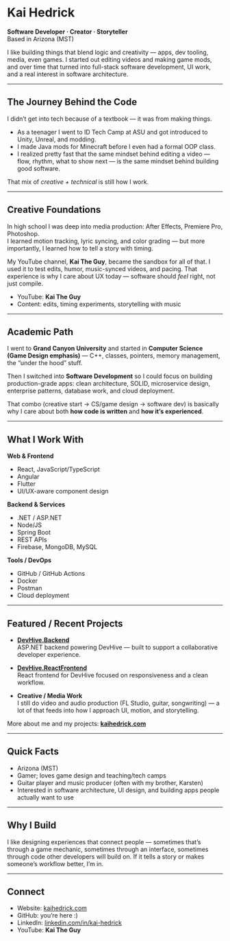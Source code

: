 # Kai Hedrick

**Software Developer · Creator · Storyteller**  
Based in Arizona (MST)

I like building things that blend logic and creativity — apps, dev tooling, media, even games. I started out editing videos and making game mods, and over time that turned into full-stack software development, UI work, and a real interest in software architecture.

---

## The Journey Behind the Code

I didn’t get into tech because of a textbook — it was from making things.

- As a teenager I went to ID Tech Camp at ASU and got introduced to Unity, Unreal, and modding.
- I made Java mods for Minecraft before I even had a formal OOP class.
- I realized pretty fast that the same mindset behind editing a video — flow, rhythm, what to show next — is the same mindset behind building good software.

That mix of *creative + technical* is still how I work.

---

## Creative Foundations

In high school I was deep into media production: After Effects, Premiere Pro, Photoshop.  
I learned motion tracking, lyric syncing, and color grading — but more importantly, I learned how to tell a story with timing.

My YouTube channel, **Kai The Guy**, became the sandbox for all of that. I used it to test edits, humor, music-synced videos, and pacing. That experience is why I care about UX today — software should *feel* right, not just compile.

- YouTube: **Kai The Guy**
- Content: edits, timing experiments, storytelling with music

---

## Academic Path

I went to **Grand Canyon University** and started in **Computer Science (Game Design emphasis)** — C++, classes, pointers, memory management, the “under the hood” stuff.

Then I switched into **Software Development** so I could focus on building production-grade apps: clean architecture, SOLID, microservice design, enterprise patterns, database work, and cloud deployment.

That combo (creative start → CS/game design → software dev) is basically why I care about both **how code is written** and **how it’s experienced**.

---

## What I Work With

**Web & Frontend**
- React, JavaScript/TypeScript
- Angular
- Flutter
- UI/UX-aware component design

**Backend & Services**
- .NET / ASP.NET
- Node/JS
- Spring Boot
- REST APIs
- Firebase, MongoDB, MySQL

**Tools / DevOps**
- GitHub / GitHub Actions
- Docker
- Postman
- Cloud deployment

---

## Featured / Recent Projects

- **[DevHive.Backend](https://github.com/KarstenHedrick/DevHive.Backend)**  
  ASP.NET backend powering DevHive — built to support a collaborative developer experience.

- **[DevHive.ReactFrontend](https://github.com/kaihedrick/DevHive.ReactFrontend)**  
  React frontend for DevHive focused on responsiveness and a clean workflow.

- **Creative / Media Work**  
  I still do video and audio production (FL Studio, guitar, songwriting) — a lot of that feeds into how I approach UI, motion, and storytelling.

More about me and my projects: **[kaihedrick.com](https://kaihedrick.com)**

---

## Quick Facts

- Arizona (MST)
- Gamer; loves game design and teaching/tech camps
- Guitar player and music producer (often with my brother, Karsten)
- Interested in software architecture, UI design, and building apps people actually want to use

---

## Why I Build

I like designing experiences that connect people — sometimes that’s through a game mechanic, sometimes through an interface, sometimes through code other developers will build on. If it tells a story or makes someone’s workflow better, I’m in.

---

## Connect

- Website: [kaihedrick.com](https://kaihedrick.com)
- GitHub: you’re here :)
- LinkedIn: [linkedin.com/in/kai-hedrick](https://www.linkedin.com/in/kai-hedrick/)
- YouTube: **Kai The Guy**
